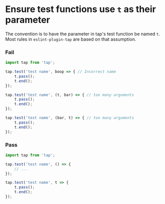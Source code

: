 # Ensure test functions use `t` as their parameter

The convention is to have the parameter in tap's test function be named `t`. Most rules in `eslint-plugin-tap` are based on that assumption.

### Fail

```js
import tap from 'tap';

tap.test('test name', boop => { // Incorrect name
	t.pass();
	t.end();
});

tap.test('test name', (t, bar) => { // too many arguments
	t.pass();
	t.end();
});

tap.test('test name', (bar, t) => { // too many arguments
	t.pass();
	t.end();
});
```

### Pass

```js
import tap from 'tap';

tap.test('test name', () => {
	// ...
});

tap.test('test name', t => {
	t.pass();
	t.end();
});
```
